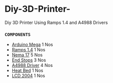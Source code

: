 # Diy-3D-Printer-
Diy 3D Printer Using Ramps 1.4 and A4988 Drivers

### `COMPONENTS`

+ [Arduino Mega](https://www.electronicscomp.com/arduino-mega-2560-r3-india) 1 Nos
+ [Ramps 1.4](https://www.electronicscomp.com/ramps-1.4-3d-printer-controller-board-arduino-mega-shield) 1 Nos
+ [Nema 17](https://bit.ly/3jQbJS7) 5 Nos 
+ [End Stops](https://robu.in/product/cnc-3d-printer-mech-endstop-switch/) 3 Nos 
+ [A4988 Driver](https://robu.in/product/a4988-driver-stepper-motor-driver-standard-quality/) 4 Nos
+ [Heat Bed](https://robu.in/product/reprap-mk2b-3d-printers-dual-power-pcb-heatbed/) 1 Nos
+ [LCD 2004](https://bit.ly/38N1mId) 1 Nos




